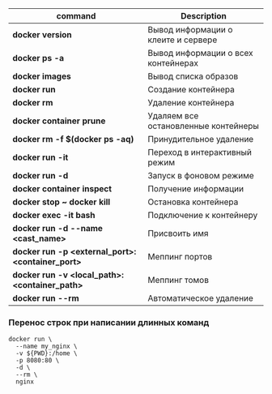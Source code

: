 | command  | Description |
| ------------- | ------------- |
| **docker version** | Вывод информации о клеите и сервере |
| **docker ps -a** | Вывод информации о всех контейнерах  |
| **docker images** | Вывод списка образов |
| **docker run <name>** | Создание контейнера |
| **docker rm <name>** | Удаление контейнера |
| **docker container prune** | Удаляем все остановленные контейнеры |
| **docker rm -f $(docker ps -aq)** | Принудительное удаление |
| **docker run -it <name>** | Переход в интерактивный режим |
| **docker run -d <name>** | Запуск в фоновом режиме |
| **docker container inspect <name>** | Получение информации |
| **docker stop <name> ~ docker kill <name>** | Остановка контейнера |
| **docker exec -it <name> bash** | Подключение к контейнеру |
| **docker run -d --name <cast_name> <name>** | Присвоить имя|
| **docker run -p <external_port>:<container_port> <name>** | Меппинг портов |
| **docker run -v <local_path>:<container_path> <name>** |  Меппинг томов |
| **docker run --rm <name>** | Автоматическое удаление |



### Перенос строк при написании длинных команд
```shell
docker run \
  --name my_nginx \
  -v ${PWD}:/home \
  -p 8080:80 \
  -d \
  --rm \
  nginx
```